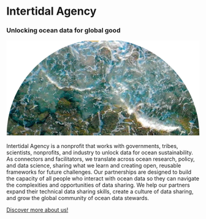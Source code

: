 # Intertidal Agency
### Unlocking ocean data for global good
  
![](../assets/images/profile_image.png)  
  
Intertidal Agency is a nonprofit that works with governments, tribes, scientists, nonprofits, and industry to unlock data for ocean sustainability. As connectors and facilitators, we translate across ocean research, policy, and data science, sharing what we learn and creating open, reusable frameworks for future challenges. Our partnerships are designed to build the capacity of all people who interact with ocean data so they can navigate the complexities and opportunities of data sharing.  We help our partners expand their technical data sharing skills, create a culture of data sharing, and grow the global community of ocean data stewards.  
  
[Discover more about us!](https://intertidal.agency/)  

